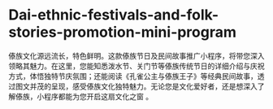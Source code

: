 # Dai-ethnic-festivals-and-folk-stories-promotion-mini-program
傣族文化源远流长，特色鲜明。这款傣族节日及民间故事推广小程序，将带您深入领略其魅力。在这里，您能知悉泼水节、关门节等傣族传统节日的详细介绍与庆祝方式，体悟独特节庆氛围；还能阅读《孔雀公主与傣族王子》等经典民间故事，透过图文并茂的呈现，感受傣族文化独特魅力。无论您是文化爱好者，还是想深入了解傣族，小程序都能为您开启这扇文化之窗 。 
